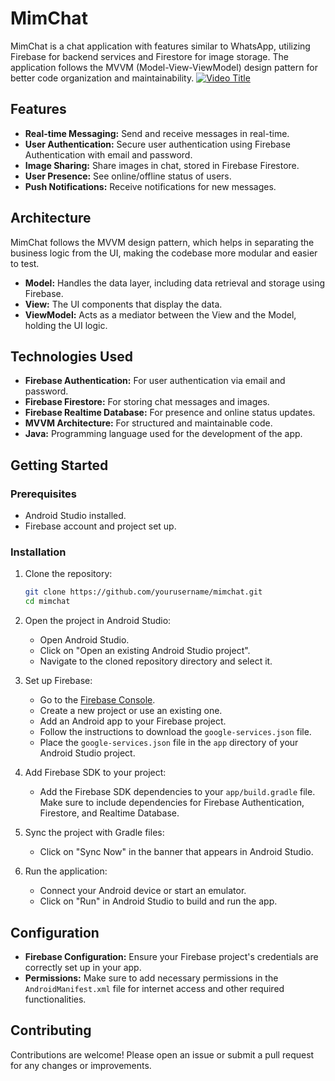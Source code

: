 # MimChat

MimChat is a chat application with features similar to WhatsApp, utilizing Firebase for backend services and Firestore for image storage. The application follows the MVVM (Model-View-ViewModel) design pattern for better code organization and maintainability.
[![Video Title]()]([https://www.youtube.com/watch?v=VIDEO_ID](https://github.com/mohammad-ayan-008/CHATAPP/blob/main/8E458B4718189B106599C16DCC302E84_video_dashinit.mp4))




## Features

- **Real-time Messaging:** Send and receive messages in real-time.
- **User Authentication:** Secure user authentication using Firebase Authentication with email and password.
- **Image Sharing:** Share images in chat, stored in Firebase Firestore.
- **User Presence:** See online/offline status of users.
- **Push Notifications:** Receive notifications for new messages.

## Architecture

MimChat follows the MVVM design pattern, which helps in separating the business logic from the UI, making the codebase more modular and easier to test.

- **Model:** Handles the data layer, including data retrieval and storage using Firebase.
- **View:** The UI components that display the data.
- **ViewModel:** Acts as a mediator between the View and the Model, holding the UI logic.

## Technologies Used

- **Firebase Authentication:** For user authentication via email and password.
- **Firebase Firestore:** For storing chat messages and images.
- **Firebase Realtime Database:** For presence and online status updates.
- **MVVM Architecture:** For structured and maintainable code.
- **Java:** Programming language used for the development of the app.

## Getting Started

### Prerequisites

- Android Studio installed.
- Firebase account and project set up.

### Installation

1. Clone the repository:
    ```bash
    git clone https://github.com/yourusername/mimchat.git
    cd mimchat
    ```

2. Open the project in Android Studio:
    - Open Android Studio.
    - Click on "Open an existing Android Studio project".
    - Navigate to the cloned repository directory and select it.

3. Set up Firebase:
    - Go to the [Firebase Console](https://console.firebase.google.com/).
    - Create a new project or use an existing one.
    - Add an Android app to your Firebase project.
    - Follow the instructions to download the `google-services.json` file.
    - Place the `google-services.json` file in the `app` directory of your Android Studio project.

4. Add Firebase SDK to your project:
    - Add the Firebase SDK dependencies to your `app/build.gradle` file. Make sure to include dependencies for Firebase Authentication, Firestore, and Realtime Database.

5. Sync the project with Gradle files:
    - Click on "Sync Now" in the banner that appears in Android Studio.

6. Run the application:
    - Connect your Android device or start an emulator.
    - Click on "Run" in Android Studio to build and run the app.

## Configuration

- **Firebase Configuration:** Ensure your Firebase project's credentials are correctly set up in your app.
- **Permissions:** Make sure to add necessary permissions in the `AndroidManifest.xml` file for internet access and other required functionalities.

## Contributing

Contributions are welcome! Please open an issue or submit a pull request for any changes or improvements.
